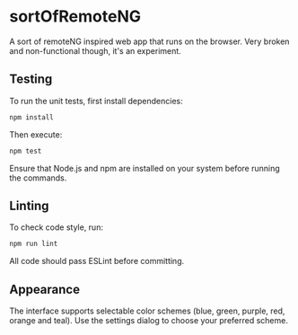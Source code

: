 # sortOfRemoteNG

A sort of remoteNG inspired web app that runs on the browser. Very broken and non-functional though, it's an experiment.

## Testing


To run the unit tests, first install dependencies:

```bash
npm install
```

Then execute:

```bash
npm test
```

Ensure that Node.js and npm are installed on your system before running the commands.

## Linting

To check code style, run:

```bash
npm run lint
```

All code should pass ESLint before committing.

## Appearance

The interface supports selectable color schemes (blue, green, purple, red, orange and teal). Use the settings dialog to choose your preferred scheme.
